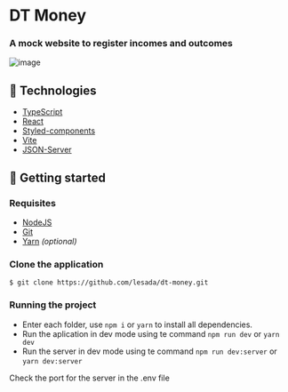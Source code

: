 # DT Money

### A mock website to register incomes and outcomes

![image](https://github.com/lesada/dt-money/assets/68572174/a3bab253-02df-4626-9ff0-13eb6d1571cc)

## 🧪 Technologies

- [TypeScript](https://www.typescriptlang.org/)
- [React](https://react.dev/)
- [Styled-components](https://styled-components.com/)
- [Vite](https://vitejs.dev/)
- [JSON-Server](https://github.com/typicode/json-server/tree/v0)


## 🚀 Getting started

### Requisites

- [NodeJS](https://nodejs.org/en)
- [Git](https://git-scm.com/)
- [Yarn](https://yarnpkg.com/) _(optional)_

### Clone the application

`$ git clone https://github.com/lesada/dt-money.git`

### Running the project

- Enter each folder, use `npm i` or `yarn` to install all dependencies.
- Run the aplication in dev mode using te command `npm run dev` or `yarn dev`
- Run the server in dev mode using te command `npm run dev:server` or `yarn dev:server`

Check the port for the server in the .env file
